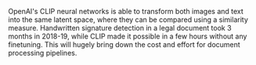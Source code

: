 OpenAI's CLIP neural networks is able to transform both images and text into the same latent space, where they can be compared using a similarity measure.
Handwritten signature detection in a legal document took 3 months in 2018-19, while CLIP made it possible in a few hours without any finetuning.
This will hugely bring down the cost and effort for document processing pipelines.
